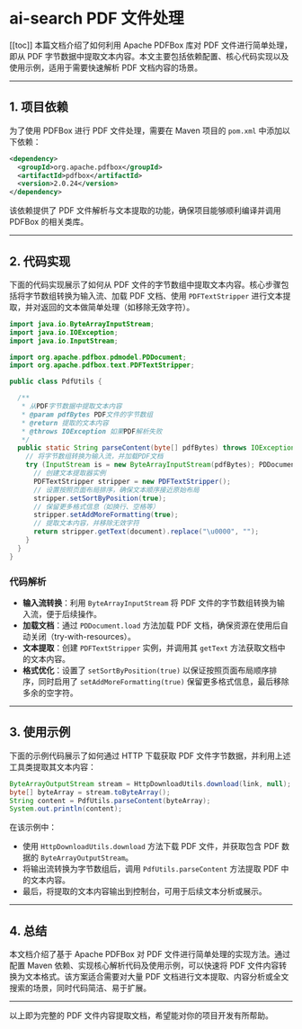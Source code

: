 # ai-search PDF 文件处理

[[toc]]
本篇文档介绍了如何利用 Apache PDFBox 库对 PDF 文件进行简单处理，即从 PDF 字节数据中提取文本内容。本文主要包括依赖配置、核心代码实现以及使用示例，适用于需要快速解析 PDF 文档内容的场景。

---

## 1. 项目依赖

为了使用 PDFBox 进行 PDF 文件处理，需要在 Maven 项目的 `pom.xml` 中添加以下依赖：

```xml
<dependency>
  <groupId>org.apache.pdfbox</groupId>
  <artifactId>pdfbox</artifactId>
  <version>2.0.24</version>
</dependency>
```

该依赖提供了 PDF 文件解析与文本提取的功能，确保项目能够顺利编译并调用 PDFBox 的相关类库。

---

## 2. 代码实现

下面的代码实现展示了如何从 PDF 文件的字节数组中提取文本内容。核心步骤包括将字节数组转换为输入流、加载 PDF 文档、使用 `PDFTextStripper` 进行文本提取，并对返回的文本做简单处理（如移除无效字符）。

```java
import java.io.ByteArrayInputStream;
import java.io.IOException;
import java.io.InputStream;

import org.apache.pdfbox.pdmodel.PDDocument;
import org.apache.pdfbox.text.PDFTextStripper;

public class PdfUtils {

  /**
   * 从PDF字节数据中提取文本内容
   * @param pdfBytes PDF文件的字节数组
   * @return 提取的文本内容
   * @throws IOException 如果PDF解析失败
   */
  public static String parseContent(byte[] pdfBytes) throws IOException {
    // 将字节数组转换为输入流，并加载PDF文档
    try (InputStream is = new ByteArrayInputStream(pdfBytes); PDDocument document = PDDocument.load(is)) {
      // 创建文本提取器实例
      PDFTextStripper stripper = new PDFTextStripper();
      // 设置按照页面布局排序，确保文本顺序接近原始布局
      stripper.setSortByPosition(true);
      // 保留更多格式信息（如换行、空格等）
      stripper.setAddMoreFormatting(true);
      // 提取文本内容，并移除无效字符
      return stripper.getText(document).replace("\u0000", "");
    }
  }
}
```

### 代码解析

- **输入流转换**：利用 `ByteArrayInputStream` 将 PDF 文件的字节数组转换为输入流，便于后续操作。
- **加载文档**：通过 `PDDocument.load` 方法加载 PDF 文档，确保资源在使用后自动关闭（try-with-resources）。
- **文本提取**：创建 `PDFTextStripper` 实例，并调用其 `getText` 方法获取文档中的文本内容。
- **格式优化**：设置了 `setSortByPosition(true)` 以保证按照页面布局顺序排序，同时启用了 `setAddMoreFormatting(true)` 保留更多格式信息，最后移除多余的空字符。

---

## 3. 使用示例

下面的示例代码展示了如何通过 HTTP 下载获取 PDF 文件字节数据，并利用上述工具类提取其文本内容：

```java
ByteArrayOutputStream stream = HttpDownloadUtils.download(link, null);
byte[] byteArray = stream.toByteArray();
String content = PdfUtils.parseContent(byteArray);
System.out.println(content);
```

在该示例中：

- 使用 `HttpDownloadUtils.download` 方法下载 PDF 文件，并获取包含 PDF 数据的 `ByteArrayOutputStream`。
- 将输出流转换为字节数组后，调用 `PdfUtils.parseContent` 方法提取 PDF 中的文本内容。
- 最后，将提取的文本内容输出到控制台，可用于后续文本分析或展示。

---

## 4. 总结

本文档介绍了基于 Apache PDFBox 对 PDF 文件进行简单处理的实现方法。通过配置 Maven 依赖、实现核心解析代码及使用示例，可以快速将 PDF 文件内容转换为文本格式。该方案适合需要对大量 PDF 文档进行文本提取、内容分析或全文搜索的场景，同时代码简洁、易于扩展。

---

以上即为完整的 PDF 文件内容提取文档，希望能对你的项目开发有所帮助。
